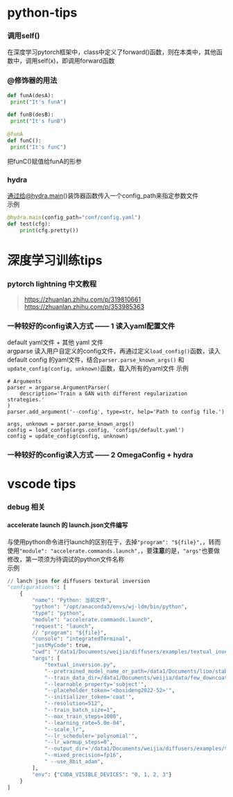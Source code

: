 # python-tips

### 调用self()

在深度学习pytorch框架中，class中定义了forward()函数，则在本类中，其他函数中，调用self(x)，即调用forward函数

### @修饰器的用法
```python
def funA(desA):
 print("It's funA")
 
def funB(desB):
 print("It's funB")
 
@funA
def funC():
 print("It's funC")
```
把funC()赋值给funA的形参

### hydra
通过给@hydra.main()装饰器函数传入一个config_path来指定参数文件  
示例
```python
@hydra.main(config_path="conf/config.yaml")
def test(cfg):
    print(cfg.pretty())
```
# 深度学习训练tips
### pytorch lightning 中文教程
> https://zhuanlan.zhihu.com/p/319810661  
> https://zhuanlan.zhihu.com/p/353985363

### 一种较好的config读入方式 —— 1 读入yaml配置文件
default yaml文件 + 其他 yaml 文件  
argparse 读入用户自定义的config文件，再通过定义```load_config()```函数，读入 default config 的yaml文件，结合```parser.parse_known_args()``` 和 ```update_config(config, unknown)```函数，载入所有的yaml文件
示例
```pyrhon
# Arguments
parser = argparse.ArgumentParser(
    description='Train a GAN with different regularization strategies.'
)
parser.add_argument('--config', type=str, help='Path to config file.')

args, unknown = parser.parse_known_args() 
config = load_config(args.config, 'configs/default.yaml')
config = update_config(config, unknown)
```
### 一种较好的config读入方式 —— 2 OmegaConfig + hydra

# vscode tips

### debug 相关

#### accelerate launch 的 launch.json文件编写
与使用python命令进行launch的区别在于，去掉```"program": "${file}",```，转而使用```"module": "accelerate.commands.launch",```，要**注意**的是，```"args"```也要做修改，第一项须为待调试的python文件名称  
示例  
```python 
// lanch json for diffusers textural inversion
"configurations": [
    {
        "name": "Python: 当前文件",
        "python": "/opt/anaconda3/envs/wj-ldm/bin/python",
        "type": "python",
        "module": "accelerate.commands.launch",
        "request": "launch",
        // "program": "${file}",
        "console": "integratedTerminal",
        "justMyCode": true,
        "cwd": "/data1/Documents/weijia/diffusers/examples/textual_inversion",
        "args": [
            "textual_inversion.py",
            "--pretrained_model_name_or_path=/data1/Documents/lioo/stable-diffusion-finetune/diffusers/examples/textual_inversion/textual_inversion_bosideng",
            "--train_data_dir=/data1/Documents/weijia/data/few_downcoat",
            "--learnable_property='subject'",
            "--placeholder_token='<bosideng2022-52>'",
            "--initializer_token='coat'",
            "--resolution=512",   
            "--train_batch_size=1",  
            "--max_train_steps=1000",   
            "--learning_rate=5.0e-04", 
            "--scale_lr",   
            "--lr_scheduler='polynomial'",
            "--lr_warmup_steps=0",   
            "--output_dir='/data1/Documents/weijia/diffusers/examples/textual_inversion/textual_inversion_bosideng'", 
            "--mixed_precision=fp16",
            " --use_8bit_adam",
        ],
        "env": {"CUDA_VISIBLE_DEVICES": "0, 1, 2, 3"}
    }
]
```
